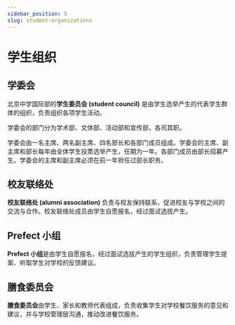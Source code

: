 ```yaml
---
sidebar_position: 5
slug: student-organizations
---
```


# 学生组织

## 学委会

北京中学国际部的**学生委员会 (student council)** 是由学生选举产生的代表学生群体的组织，负责组织各项学生活动。

学委会的部门分为学术部、文体部、活动部和宣传部，各司其职。

学委会由一名主席、两名副主席、四名部长和各部门成员组成。学委会的主席、副主席和部长每年由全体学生投票选举产生，任期为一年。各部门成员由部长招募产生。学委会的主席和副主席必须在前一年担任过部长职务。

## 校友联络处

**校友联络处 (alumni association)** 负责与校友保持联系，促进校友与学校之间的交流与合作。校友联络处成员由学生自愿报名，经过面试选拔产生。

## Prefect 小组

**Prefect 小组**是由学生自愿报名，经过面试选拔产生的学生组织，负责管理学生提案、听取学生对学校的反馈建议。

## 膳食委员会

**膳食委员会**由学生、家长和教师代表组成，负责收集学生对学校餐饮服务的意见和建议，并与学校管理层沟通，推动改进餐饮服务。
